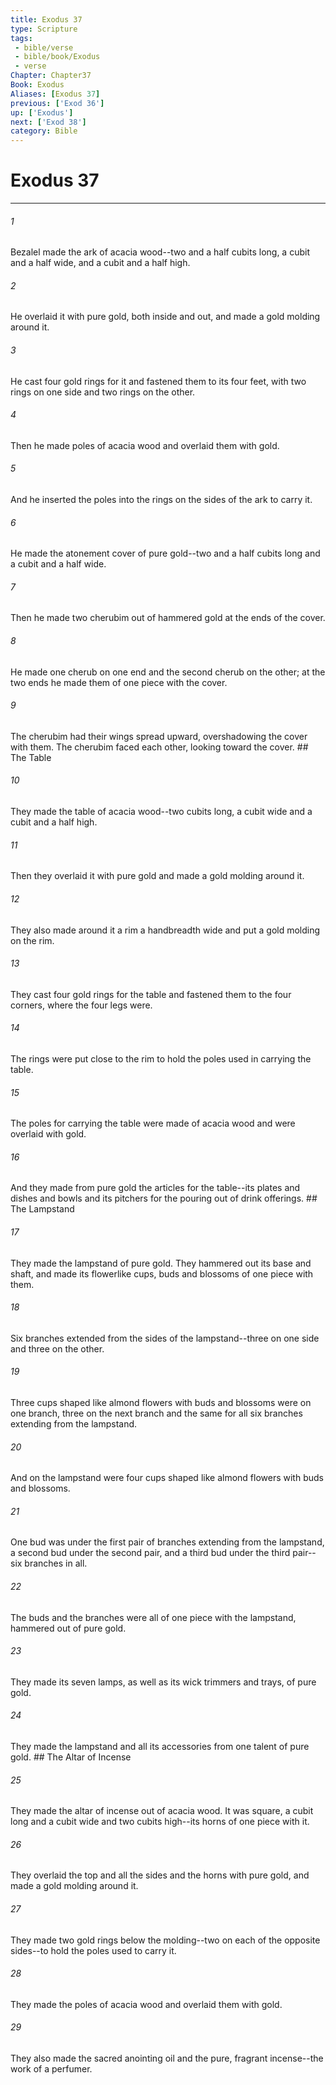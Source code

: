 ```yaml
---
title: Exodus 37
type: Scripture
tags:
 - bible/verse
 - bible/book/Exodus
 - verse
Chapter: Chapter37
Book: Exodus
Aliases: [Exodus 37]
previous: ['Exod 36']
up: ['Exodus']
next: ['Exod 38']
category: Bible
---
```

# Exodus 37

***


###### 1 
Bezalel made the ark of acacia wood--two and a half cubits long, a cubit and a half wide, and a cubit and a half high. 

###### 2 
He overlaid it with pure gold, both inside and out, and made a gold molding around it. 

###### 3 
He cast four gold rings for it and fastened them to its four feet, with two rings on one side and two rings on the other. 

###### 4 
Then he made poles of acacia wood and overlaid them with gold. 

###### 5 
And he inserted the poles into the rings on the sides of the ark to carry it. 

###### 6 
He made the atonement cover of pure gold--two and a half cubits long and a cubit and a half wide. 

###### 7 
Then he made two cherubim out of hammered gold at the ends of the cover. 

###### 8 
He made one cherub on one end and the second cherub on the other; at the two ends he made them of one piece with the cover. 

###### 9 
The cherubim had their wings spread upward, overshadowing the cover with them. The cherubim faced each other, looking toward the cover. ## The Table 

###### 10 
They made the table of acacia wood--two cubits long, a cubit wide and a cubit and a half high. 

###### 11 
Then they overlaid it with pure gold and made a gold molding around it. 

###### 12 
They also made around it a rim a handbreadth wide and put a gold molding on the rim. 

###### 13 
They cast four gold rings for the table and fastened them to the four corners, where the four legs were. 

###### 14 
The rings were put close to the rim to hold the poles used in carrying the table. 

###### 15 
The poles for carrying the table were made of acacia wood and were overlaid with gold. 

###### 16 
And they made from pure gold the articles for the table--its plates and dishes and bowls and its pitchers for the pouring out of drink offerings. ## The Lampstand 

###### 17 
They made the lampstand of pure gold. They hammered out its base and shaft, and made its flowerlike cups, buds and blossoms of one piece with them. 

###### 18 
Six branches extended from the sides of the lampstand--three on one side and three on the other. 

###### 19 
Three cups shaped like almond flowers with buds and blossoms were on one branch, three on the next branch and the same for all six branches extending from the lampstand. 

###### 20 
And on the lampstand were four cups shaped like almond flowers with buds and blossoms. 

###### 21 
One bud was under the first pair of branches extending from the lampstand, a second bud under the second pair, and a third bud under the third pair--six branches in all. 

###### 22 
The buds and the branches were all of one piece with the lampstand, hammered out of pure gold. 

###### 23 
They made its seven lamps, as well as its wick trimmers and trays, of pure gold. 

###### 24 
They made the lampstand and all its accessories from one talent of pure gold. ## The Altar of Incense 

###### 25 
They made the altar of incense out of acacia wood. It was square, a cubit long and a cubit wide and two cubits high--its horns of one piece with it. 

###### 26 
They overlaid the top and all the sides and the horns with pure gold, and made a gold molding around it. 

###### 27 
They made two gold rings below the molding--two on each of the opposite sides--to hold the poles used to carry it. 

###### 28 
They made the poles of acacia wood and overlaid them with gold. 

###### 29 
They also made the sacred anointing oil and the pure, fragrant incense--the work of a perfumer. 
